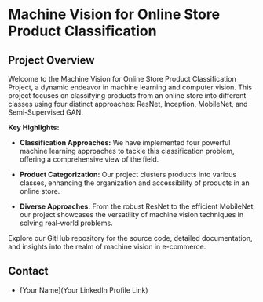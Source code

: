 # Machine Vision for Online Store Product Classification
## Project Overview

Welcome to the Machine Vision for Online Store Product Classification Project, a dynamic endeavor in machine learning and computer vision. This project focuses on classifying products from an online store into different classes using four distinct approaches: ResNet, Inception, MobileNet, and Semi-Supervised GAN.

**Key Highlights:**

- **Classification Approaches:** We have implemented four powerful machine learning approaches to tackle this classification problem, offering a comprehensive view of the field.

- **Product Categorization:** Our project clusters products into various classes, enhancing the organization and accessibility of products in an online store.

- **Diverse Approaches:** From the robust ResNet to the efficient MobileNet, our project showcases the versatility of machine vision techniques in solving real-world problems.

Explore our GitHub repository for the source code, detailed documentation, and insights into the realm of machine vision in e-commerce.

## Contact

- [Your Name](Your LinkedIn Profile Link)
